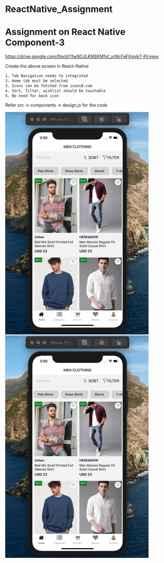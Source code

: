 # ReactNative_Assignment
# Assignment on React Native Component-3


https://drive.google.com/file/d/11w9OJLKNSKM1sf_vrNcFaFjligyk7-Pi/view

Create the above screen in React-Native 

    1. Tab Navigation needs to integrated 
    2. Home tab must be selected 
    3. Icons can be fetched from icons8.com 
    4. Sort, filter, wishlist should be touchable
    5. No need for back icon

Refer src -> components -> design.js for the code

![](src/assets/Screenshots/SS1.png) ![](src/assets/Screenshots/SS1.png)



